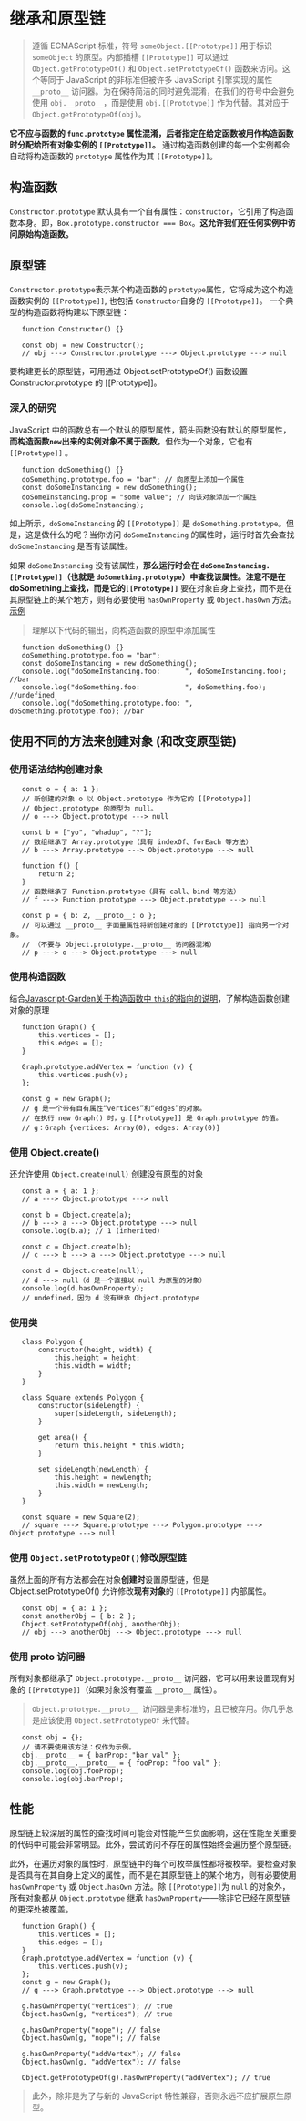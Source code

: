 # 继承和原型链

> 遵循 ECMAScript 标准，符号 `someObject.[[Prototype]]` 用于标识 `someObject` 的原型。内部插槽 `[[Prototype]]` 可以通过 `Object.getPrototypeOf()` 和 `Object.setPrototypeOf()` 函数来访问。这个等同于 JavaScript 的非标准但被许多 JavaScript 引擎实现的属性 `__proto__` 访问器。为在保持简洁的同时避免混淆，在我们的符号中会避免使用 `obj.__proto__`，而是使用 `obj.[[Prototype]]` 作为代替。其对应于 `Object.getPrototypeOf(obj)`。
 
 **它不应与函数的 `func.prototype` 属性混淆，后者指定在给定函数被用作构造函数时分配给所有对象实例的 `[[Prototype]]`。**  通过构造函数创建的每一个实例都会自动将构造函数的 `prototype` 属性作为其 `[[Prototype]]`。

## 构造函数
 `Constructor.prototype` 默认具有一个自有属性：`constructor`，它引用了构造函数本身。即，`Box.prototype.constructor === Box`。**这允许我们在任何实例中访问原始构造函数。**

## 原型链
 `Constructor.prototype`表示某个构造函数的 `prototype`属性，它将成为这个构造函数实例的 `[[Prototype]]`, 也包括 `Constructor`自身的 `[[Prototype]]`。
 一个典型的构造函数将构建以下原型链：
 ```
    function Constructor() {}

    const obj = new Constructor();
    // obj ---> Constructor.prototype ---> Object.prototype ---> null
 ```
 要构建更长的原型链，可用通过 Object.setPrototypeOf() 函数设置 Constructor.prototype 的 [[Prototype]]。

### 深入的研究
 JavaScript 中的函数总有一个默认的原型属性，箭头函数没有默认的原型属性，**而构造函数`new`出来的实例对象不属于函数**，但作为一个对象，它也有`[[Prototype]]` 。
 >
 ```
    function doSomething() {}
    doSomething.prototype.foo = "bar"; // 向原型上添加一个属性
    const doSomeInstancing = new doSomething();
    doSomeInstancing.prop = "some value"; // 向该对象添加一个属性
    console.log(doSomeInstancing);

 ```
如上所示，`doSomeInstancing` 的 `[[Prototype]]` 是 `doSomething.prototype`。但是，这是做什么的呢？当你访问 `doSomeInstancing` 的属性时，运行时首先会查找 `doSomeInstancing` 是否有该属性。  

如果 `doSomeInstancing` 没有该属性，**那么运行时会在 `doSomeInstancing.[[Prototype]]`（也就是 `doSomething.prototype`）中查找该属性。注意不是在doSomething上查找，而是它的`[[Prototype]]`** 要在对象自身上查找，而不是在其原型链上的某个地方，则有必要使用 `hasOwnProperty` 或 `Object.hasOwn` 方法。[示例](#性能)

 > 理解以下代码的输出，向构造函数的原型中添加属性

 ```
    function doSomething() {}
    doSomething.prototype.foo = "bar";
    const doSomeInstancing = new doSomething();
    console.log("doSomeInstancing.foo:      ", doSomeInstancing.foo); //bar
    console.log("doSomething.foo:           ", doSomething.foo); //undefined
    console.log("doSomething.prototype.foo: ", doSomething.prototype.foo); //bar
 ```

 ## 使用不同的方法来创建对象 (和改变原型链)
 ### 使用语法结构创建对象
 ```
    const o = { a: 1 };
    // 新创建的对象 o 以 Object.prototype 作为它的 [[Prototype]]
    // Object.prototype 的原型为 null。
    // o ---> Object.prototype ---> null

    const b = ["yo", "whadup", "?"];
    // 数组继承了 Array.prototype（具有 indexOf、forEach 等方法）
    // b ---> Array.prototype ---> Object.prototype ---> null

    function f() {
        return 2;
    }
    // 函数继承了 Function.prototype（具有 call、bind 等方法）
    // f ---> Function.prototype ---> Object.prototype ---> null

    const p = { b: 2, __proto__: o };
    // 可以通过 __proto__ 字面量属性将新创建对象的 [[Prototype]] 指向另一个对象。
    // （不要与 Object.prototype.__proto__ 访问器混淆）
    // p ---> o ---> Object.prototype ---> null
 ```
 ### 使用构造函数
 结合[Javascript-Garden关于构造函数中 `this`的指向的说明](https://github.com/BonsaiDen/JavaScript-Garden/blob/master/doc/zh/function/constructors.md)，了解构造函数创建对象的原理
 ```
    function Graph() {
        this.vertices = [];
        this.edges = [];
    }

    Graph.prototype.addVertex = function (v) {
        this.vertices.push(v);
    };

    const g = new Graph();
    // g 是一个带有自有属性“vertices”和“edges”的对象。
    // 在执行 new Graph() 时，g.[[Prototype]] 是 Graph.prototype 的值。
    // g：Graph {vertices: Array(0), edges: Array(0)}
 ```
 ### 使用 Object.create()
 还允许使用 `Object.create(null)` 创建没有原型的对象
 ```
    const a = { a: 1 };
    // a ---> Object.prototype ---> null

    const b = Object.create(a);
    // b ---> a ---> Object.prototype ---> null
    console.log(b.a); // 1 (inherited)

    const c = Object.create(b);
    // c ---> b ---> a ---> Object.prototype ---> null

    const d = Object.create(null);
    // d ---> null（d 是一个直接以 null 为原型的对象）
    console.log(d.hasOwnProperty);
    // undefined，因为 d 没有继承 Object.prototype
 ```

 ### 使用类
 ```
    class Polygon {
        constructor(height, width) {
            this.height = height;
            this.width = width;
        }
    }

    class Square extends Polygon {
        constructor(sideLength) {
            super(sideLength, sideLength);
        }

        get area() {
            return this.height * this.width;
        }

        set sideLength(newLength) {
            this.height = newLength;
            this.width = newLength;
        }
    }

    const square = new Square(2);
    // square ---> Square.prototype ---> Polygon.prototype ---> Object.prototype ---> null
 ```
 ### 使用 `Object.setPrototypeOf()`修改原型链
 虽然上面的所有方法都会在对象**创建时**设置原型链，但是 Object.setPrototypeOf() 允许修改**现有对象**的 `[[Prototype]]` 内部属性。
 ```
    const obj = { a: 1 };
    const anotherObj = { b: 2 };
    Object.setPrototypeOf(obj, anotherObj);
    // obj ---> anotherObj ---> Object.prototype ---> null
 ```
 ### 使用 __proto__ 访问器
 所有对象都继承了  `Object.prototype.__proto__` 访问器，它可以用来设置现有对象的 `[[Prototype]]`（如果对象没有覆盖 `__proto__` 属性）。
 > `Object.prototype.__proto__ `访问器是非标准的，且已被弃用。你几乎总是应该使用 `Object.setPrototypeOf` 来代替。
 ```
    const obj = {};
    // 请不要使用该方法：仅作为示例。
    obj.__proto__ = { barProp: "bar val" };
    obj.__proto__.__proto__ = { fooProp: "foo val" };
    console.log(obj.fooProp);
    console.log(obj.barProp);
 ```

 ## 性能
 原型链上较深层的属性的查找时间可能会对性能产生负面影响，这在性能至关重要的代码中可能会非常明显。此外，尝试访问不存在的属性始终会遍历整个原型链。  

 此外，在遍历对象的属性时，原型链中的每个可枚举属性都将被枚举。要检查对象是否具有在其自身上定义的属性，而不是在其原型链上的某个地方，则有必要使用 `hasOwnProperty` 或 `Object.hasOwn` 方法。除 `[[Prototype]]`为 `null` 的对象外，所有对象都从 `Object.prototype` 继承 `hasOwnProperty`——除非它已经在原型链的更深处被覆盖。

 ```
    function Graph() {
        this.vertices = [];
        this.edges = [];
    }
    Graph.prototype.addVertex = function (v) {
        this.vertices.push(v);
    };
    const g = new Graph();
    // g ---> Graph.prototype ---> Object.prototype ---> null

    g.hasOwnProperty("vertices"); // true
    Object.hasOwn(g, "vertices"); // true

    g.hasOwnProperty("nope"); // false
    Object.hasOwn(g, "nope"); // false

    g.hasOwnProperty("addVertex"); // false
    Object.hasOwn(g, "addVertex"); // false

    Object.getPrototypeOf(g).hasOwnProperty("addVertex"); // true
 ```


 > 此外，除非是为了与新的 JavaScript 特性兼容，否则永远不应扩展原生原型。